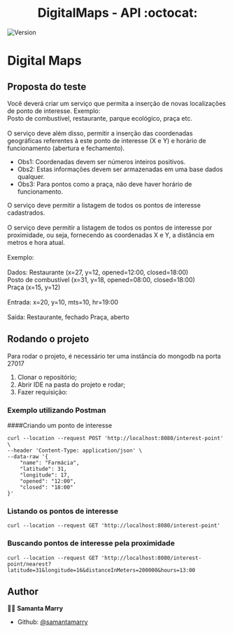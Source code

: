 <h1 align="center">DigitalMaps - API :octocat: </h1>
<p>
  <img alt="Version" src="https://img.shields.io/badge/version-1.0.0-green.svg?cacheSeconds=2592000" />
</p>

# Digital Maps

## Proposta do teste

Você deverá criar um serviço que permita a inserção de novas localizações de ponto
de interesse. Exemplo:
<br/>
Posto de combustível, restaurante, parque ecológico, praça etc.
<br/>
<br/>
O serviço deve além disso, permitir a inserção das coordenadas geográficas
referentes à este ponto de interesse (X e Y) e horário de funcionamento (abertura e
fechamento).

- Obs1: Coordenadas devem ser números inteiros positivos.
- Obs2: Estas informações devem ser armazenadas em uma base dados qualquer.
- Obs3: Para pontos como a praça, não deve haver horário de funcionamento.

O serviço deve permitir a listagem de todos os pontos de interesse cadastrados.
<br/>
<br/>
O serviço deve permitir a listagem de todos os pontos de interesse por proximidade, ou seja, fornecendo as coordenadas X e Y, a distância em metros e hora atual.
<br/>
<br/>
Exemplo:
<br/>
<br/>Dados:
Restaurante (x=27, y=12, opened=12:00, closed=18:00)
<br/>
Posto de combustível (x=31, y=18, opened=08:00, closed=18:00)
<br/>
Praça (x=15, y=12)
<br/>
<br/>
Entrada:
x=20, y=10, mts=10, hr=19:00
<br/>
<br/>Saída:
Restaurante, fechado
Praça, aberto

## Rodando o projeto


Para rodar o projeto, é necessário ter uma instância do mongodb na porta 27017

1. Clonar o repositório;
2. Abrir IDE na pasta do projeto e rodar;
3. Fazer requisição:


### Exemplo utilizando Postman

####Criando um ponto de interesse

```curl
curl --location --request POST 'http://localhost:8080/interest-point' \
--header 'Content-Type: application/json' \
--data-raw '{
    "name": "Farmácia",
    "latitude": 31,
    "longitude": 17,
    "opened": "12:00",
    "closed": "18:00"
}'
```

### Listando os pontos de interesse

```curl
curl --location --request GET 'http://localhost:8080/interest-point'
```

### Buscando pontos de interesse pela proximidade

```curl
curl --location --request GET 'http://localhost:8080/interest-point/nearest?latitude=31&longitude=16&distanceInMeters=200000&hours=13:00
```

## Author

:raising_hand_woman: **Samanta Marry**

* Github: [@samantamarry](https://github.com/samantamarry)
